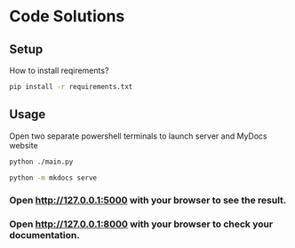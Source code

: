 # Code Solutions

## Setup

How to install reqirements?

```sh
pip install -r requirements.txt
```

## Usage

Open two separate powershell terminals to launch server and MyDocs website

```bash
python ./main.py
```

```bash
python -m mkdocs serve
```

### Open http://127.0.0.1:5000 with your browser to see the result.

### Open http://127.0.0.1:8000 with your browser to check your documentation.
